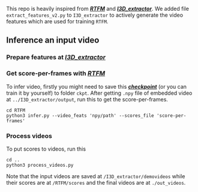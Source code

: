 This repo is heavily inspired from [***RTFM***](https://github.com/tianyu0207/RTFM) and [***I3D_extractor***](https://github.com/GowthamGottimukkala/I3D_Feature_Extraction_resnet).
We added file `extract_features_v2.py` to `I3D_extractor` to actively generate the video features which are used for training `RTFM`. 

## Inference an input video 

### Prepare features at [***I3D_extractor***](./I3D_extractor/)

### Get score-per-frames with [***RTFM***](./RTFM)
To infer video, firstly you might need to save this [***checkpoint***](https://drive.google.com/file/d/1ocvSevEtlXdajpILMQp5ub9954E3AE7B/view?usp=share_link) (or you can train it by yourself) to folder `ckpt`.
After getting `.npy` file of embedded video at `../I3D_extractor/output`, run this to get the score-per-frames.
```shell
cd RTFM
python3 infer.py --video_feats 'npy/path' --scores_file 'score-per-frames'
```

### Process videos
To put scores to videos, run this
```shell
cd ..
python3 process_videos.py
```
Note that the input videos are saved at `/I3D_extractor/demovideos` while their scores are at `/RTFM/scores` and the final videos are at `./out_videos`.
